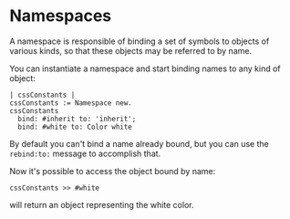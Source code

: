 # Namespaces

A namespace is responsible of binding a set of symbols to objects of various kinds, so that these objects may be referred to by name.

You can instantiate a namespace and start binding names to any kind of object:

```smalltalk
| cssConstants |
cssConstants := Namespace new.
cssConstants
  bind: #inherit to: 'inherit';
  bind: #white to: Color white
```

By default you can't bind a name already bound, but you can use the `rebind:to:` message to accomplish that.

Now it's possible to access the object bound by name:

```smalltalk
cssConstants >> #white
```

will return an object representing the white color.
